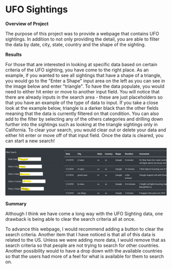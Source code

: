 # UFO Sightings

**Overview of Project**

The purpose of this project was to provide a webpage that contains UFO sightings.  In addition to not only providing the detail, you are able to filter the data by date, city, state, country and the shape of the sighting.

**Results**

For those that are interested in looking at specific data based on certain criteria of the UFO sighting, you have come to the right place. As an example, if you wanted to see all sightings that have a shape of a triangle, you would go to the "Enter a Shape" input area on the left as you can see in the image below and enter "triangle".  To have the data populate, you would need to either hit enter or move to another input field.  You will notice that there are already inputs in the search area - these are just placeholders so that you have an example of the type of data to input.  If you take a close look at the example below, triangle is a darker black than the other fields meaning that the data is currently filtered on that condition.  You can also add to the filter by selecting any of the others categories and drilling down further into the sightings such as looking at the triangle sightings only in California.  To clear your search, you would clear out or delete your data and either hit enter or move off of that input field.  Once the data is cleared, you can start a new search!

![](/Resources/image.png)

**Summary**

Although I think we have come a long way with the UFO Sighting data, one drawback is being able to clear the search criteria all at once.

To advance this webpage, I would recommend adding a button to clear the search criteria.  Another item that I have noticed is that all of this data is related to the US.  Unless we were adding more data, I would remove that as search criteria so that people are not trying to search for other countries.  Another possibility would to have a drop down with the available countries so that the users had more of a feel for what is available for them to search on.
